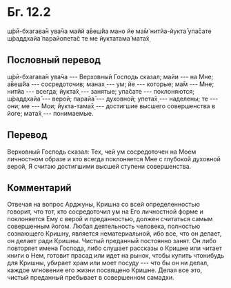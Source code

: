 # Бг. 12.2
ш́рӣ-бхагава̄н ува̄ча
майй а̄веш́йа мано йе ма̄м̇
нитйа-йукта̄ упа̄сате
ш́раддхайа̄ парайопета̄с
те ме йуктатама̄ мата̄х̣
## Пословный перевод

ш́рӣ-бхагава̄н ува̄ча --- Верховный Господь сказал; майи --- на Мне; а̄веш́йа
--- сосредоточив; манах̣ --- ум; йе --- которые; ма̄м --- Мне; нитйа ---
всегда; йукта̄х̣ --- занятые; упа̄сате --- поклоняются; ш́раддхайа̄ ---
верой; парайа̄ --- духовной; упета̄х̣ --- наделены; те --- они; ме --- Мои;
йукта-тама̄х̣ --- достигшие высшего совершенства в йоге; мата̄х̣ ---
понимаемые.

## Перевод

Верховный Господь сказал: Тех, чей ум сосредоточен на Моем личностном
образе и кто всегда поклоняется Мне с глубокой духовной верой, Я считаю
достигшими высшей ступени совершенства.

## Комментарий

Отвечая на вопрос Арджуны, Кришна со всей определенностью говорит, что
тот, кто сосредоточил ум на Его личностной форме и поклоняется Ему с
верой и преданностью, должен считаться самым совершенным йогом. Любая
деятельность человека, полностью сознающего Кришну, является
нематериальной, ибо все, что он делает, он делает ради Кришны. Чистый
преданный постоянно занят. Он либо повторяет имена Господа, либо слушает
рассказы о Кришне или читает книги о Нем, готовит прасад или идет на
рынок, чтобы купить чтонибудь для Кришны, убирает храм или моет посуду
--- что бы он ни делал, каждое мгновение его жизни посвящено Кришне.
Делая все это, чистый преданный пребывает в совершенном самадхи.
